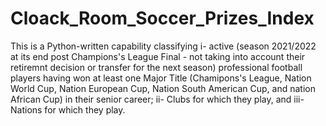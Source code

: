# Cloack_Room_Soccer_Prizes_Index
This is a Python-written capability classifying i- active (season 2021/2022 at its end post Champions's League Final - not taking into account their retiremnt decision or transfer for the next season) professional football players having won at least one Major Title (Chamipons's League, Nation World Cup, Nation European Cup, Nation South American Cup, and nation African Cup) in their senior career; ii- Clubs for which they play, and iii- Nations for which they play.
 
 
